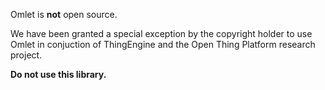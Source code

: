 Omlet is **not** open source.

We have been granted a special exception by the copyright holder
to use Omlet in conjuction of ThingEngine and the Open Thing Platform
research project.

**Do not use this library.**
